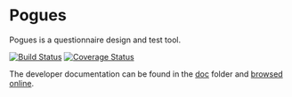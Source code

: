 # Pogues

Pogues is a questionnaire design and test tool.

[![Build Status](https://travis-ci.org/InseeFr/Pogues.svg?branch=master)](https://travis-ci.org/InseeFr/Pogues)
[![Coverage Status](https://coveralls.io/repos/github/InseeFr/Pogues/badge.svg?branch=master)](https://coveralls.io/github/InseeFr/Pogues?branch=master)

The developer documentation can be found in the [doc](https://github.com/InseeFr/Pogues/tree/master/doc) folder and [browsed online](http://inseefr.github.io/Pogues).

